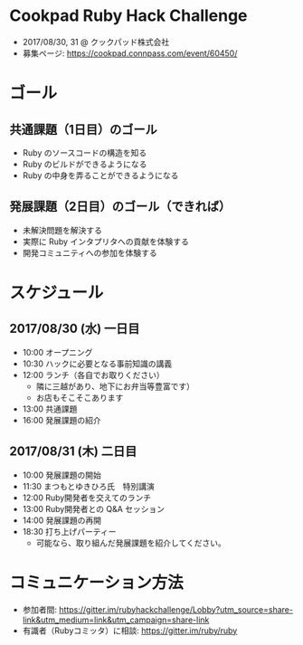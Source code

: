 # Cookpad Ruby Hack Challenge

* 2017/08/30, 31 @ クックパッド株式会社
* 募集ページ: https://cookpad.connpass.com/event/60450/

# ゴール

## 共通課題（1日目）のゴール

* Ruby のソースコードの構造を知る
* Ruby のビルドができるようになる
* Ruby の中身を弄ることができるようになる

## 発展課題（2日目）のゴール（できれば）

* 未解決問題を解決する
* 実際に Ruby インタプリタへの貢献を体験する
* 開発コミュニティへの参加を体験する

# スケジュール

## 2017/08/30 (水) 一日目

* 10:00 オープニング
* 10:30 ハックに必要となる事前知識の講義
* 12:00 ランチ（各自でお取りください）
  * 隣に三越があり、地下にお弁当等豊富です）
  * お店もそこそこあります
* 13:00 共通課題
* 16:00 発展課題の紹介

## 2017/08/31 (木) 二日目

* 10:00 発展課題の開始
* 11:30 まつもとゆきひろ氏　特別講演
* 12:00 Ruby開発者を交えてのランチ
* 13:00 Ruby開発者との Q&A セッション
* 14:00 発展課題の再開
* 18:30 打ち上げパーティー
  * 可能なら、取り組んだ発展課題を紹介してください。

# コミュニケーション方法

* 参加者間: https://gitter.im/rubyhackchallenge/Lobby?utm_source=share-link&utm_medium=link&utm_campaign=share-link
* 有識者（Rubyコミッタ）に相談: https://gitter.im/ruby/ruby


